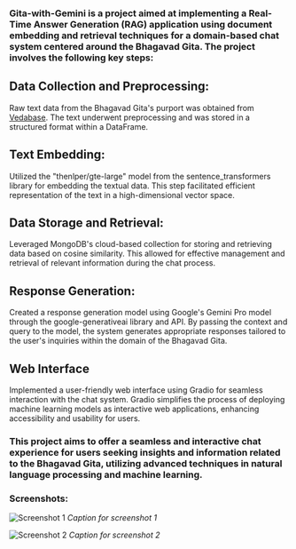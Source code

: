 ### Gita-with-Gemini is a project aimed at implementing a Real-Time Answer Generation (RAG) application using document embedding and retrieval techniques for a domain-based chat system centered around the Bhagavad Gita. The project involves the following key steps:

## Data Collection and Preprocessing:

Raw text data from the Bhagavad Gita's purport was obtained from [Vedabase](https://vedabase.io/en/).
The text underwent preprocessing and was stored in a structured format within a DataFrame.
## Text Embedding:

Utilized the "thenlper/gte-large" model from the sentence_transformers library for embedding the textual data. This step facilitated efficient representation of the text in a high-dimensional vector space.
## Data Storage and Retrieval:

Leveraged MongoDB's cloud-based collection for storing and retrieving data based on cosine similarity. This allowed for effective management and retrieval of relevant information during the chat process.
## Response Generation:

Created a response generation model using Google's Gemini Pro model through the google-generativeai library and API.
By passing the context and query to the model, the system generates appropriate responses tailored to the user's inquiries within the domain of the Bhagavad Gita.
## Web Interface

Implemented a user-friendly web interface using Gradio for seamless interaction with the chat system. Gradio simplifies the process of deploying machine learning models as interactive web applications, enhancing accessibility and usability for users.

### This project aims to offer a seamless and interactive chat experience for users seeking insights and information related to the Bhagavad Gita, utilizing advanced techniques in natural language processing and machine learning.

### Screenshots:

![Screenshot 1](path/to/screenshot1.png)
*Caption for screenshot 1*

![Screenshot 2](path/to/screenshot2.png)
*Caption for screenshot 2*
